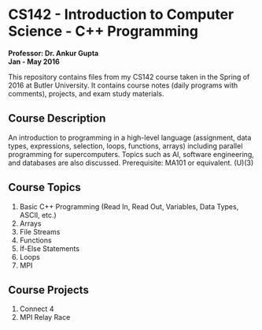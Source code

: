 # CS142 - Introduction to Computer Science - C++ Programming
**Professor: Dr. Ankur Gupta** </br>
**Jan - May 2016**

This repository contains files from my CS142 course taken in the Spring of 2016 at Butler University. It contains course notes (daily programs with comments), projects, and exam study materials.

## Course Description
An introduction to programming in a high-level language (assignment, data types, expressions, selection, loops, functions, arrays) including parallel programming for supercomputers. Topics such as AI, software engineering, and databases are also discussed. Prerequisite: MA101 or equivalent. (U)(3)

## Course Topics
1. Basic C++ Programming (Read In, Read Out, Variables, Data Types, ASCII, etc.)
1. Arrays
1. File Streams
1. Functions
1. If-Else Statements
1. Loops
1. MPI

## Course Projects
1. Connect 4
1. MPI Relay Race
